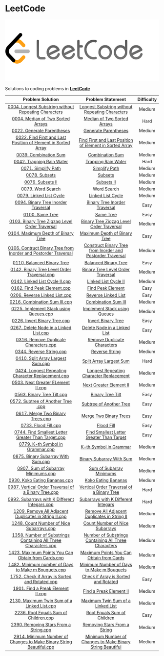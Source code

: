 # LeetCode

<p align="center">
  <img width=550" height="200" src=../assets/LeetCode-img.png>
</p>


Solutions to coding problems in **[LeetCode](https://leetcode.com/)**

|       Problem Solution         |                                                                          Problem Statement                                                                |Difficulty|
|:------------------------------:|:---------------------------------------------------------------------------------------------------------------------------------------------------------:|:--------:|
|[0004. Longest Substring without Repeating Characters](Solutions/0003.cpp)              |[Longest Substring without Repeating Characters](https://leetcode.com/problems/longest-substring-without-repeating-characters/description/)               |Medium    |
|[0004. Median of Two Sorted Arrays](Solutions/0004.cpp)              |[Median of Two Sorted Arrays](https://leetcode.com/problems/median-of-two-sorted-arrays/description/)               |Hard    |
|[0022. Generate Parentheses](Solutions/0022.cpp)              |[Generate Parentheses](https://leetcode.com/problems/generate-parentheses/description/)               |Medium    |
|[0022.  Find First and Last Position of Element in Sorted Array](Solutions/0022.cpp)              |[Find First and Last Position of Element in Sorted Array](https://leetcode.com/problems/find-first-and-last-position-of-element-in-sorted-array/description/)               |Medium    |
|[0039. Combination Sum](Solutions/0039.cpp)              |[Combination Sum](https://leetcode.com/problems/combination-sum/description/)               |Medium    |
|[0042. Trapping Rain Water](Solutions/0042.cpp)              |[Trapping Rain Water](https://leetcode.com/problems/trapping-rain-water/description/)               |Hard |
|[0071. Simplify Path](Solutions/0071.cpp)              |[Simplify Path](https://leetcode.com/problems/simplify-path/description/)               |Medium    |
|[0078. Subsets](Solutions/0078.cpp)              |[Subsets](https://leetcode.com/problems/subsets/description/)               |Medium    |
|[0079. Subsets II](Solutions/0090.cpp)              |[Subsets II](https://leetcode.com/problems/subsets-ii/)               |Medium    |
|[0079. Word Search](Solutions/0079.cpp)              |[Word Search](https://leetcode.com/problems/word-search/description/)               |Medium    |
|[0079. Linked List Cycle](Solutions/0141.cpp)              |[Linked List Cycle](https://leetcode.com/problems/linked-list-cycle/description/)               |Medium    |
|[0094. Binary Tree Inorder Traversal](Solutions/0094.cpp)              |[Binary Tree Inorder Traversal](https://leetcode.com/problems/binary-tree-inorder-traversal/description/)               |Easy    |
|[0100. Same Tree](Solutions/0100.cpp)              |[Same Tree](https://leetcode.com/problems/same-tree/description/)               |Easy    |
|[0103. Binary Tree Zigzag Level Order Traversal](Solutions/0103.cpp)              |[Binary Tree Zigzag Level Order Traversal](https://leetcode.com/problems/binary-tree-zigzag-level-order-traversal/description/)               |Medium    |
|[0104. Maximum Depth of Binary Tree](Solutions/0104.cpp)              |[Maximum Depth of Binary Tree](https://leetcode.com/problems/maximum-depth-of-binary-tree/description/)               |Easy    |
|[0106. Contruct Binary Tree from Inorder and Postorder Traversal](Solutions/0106.cpp)              |[Construct Binary Tree from Inorder and Postorder Traversal](https://leetcode.com/problems/construct-binary-tree-from-inorder-and-postorder-traversal/)               |Medium    |
|[0110. Balanced Binary Tree](Solutions/0110.cpp)              |[Balanced Binary Tree](https://leetcode.com/problems/balanced-binary-tree/description/)               |Easy    |
|[0142. Binary Tree Level Order Traversal.cpp](Solutions/0142.cpp)              |[Binary Tree Level Order Traversal](https://leetcode.com/problems/binary-tree-level-order-traversal/description/)         | Medium    |
|[0142. Linked List Cycle II.cpp](Solutions/0142.cpp)              |[Linked List Cycle II](https://leetcode.com/problems/linked-list-cycle-ii/description/)               |Medium    |
|[0162. Find Peak Element.cpp](Solutions/0162.cpp)              |[Find Peak Element](https://leetcode.com/problems/find-peak-element/)                                    |Easy    |
|[0206. Reverse Linked List.cpp](Solutions/0206.cpp)              |[Reverse Linked List](https://leetcode.com/problems/combination-sum-iii/)                                    |Easy    |
|[0216. Combination Sum III.cpp](Solutions/0216.cpp)              |[Combination Sum III](https://leetcode.com/problems/reverse-linked-list/description/)                                    |Medium    |
|[0225. Implement Stack using Queues.cpp](Solutions/0216.cpp)              |[Implement Stack using Queues](https://leetcode.com/problems/implement-stack-using-queues/)                                    |Medium    |
|[0226. Invert Binary Tree.cpp](Solutions/0237.cpp)              |[Invert Binary Tree](https://leetcode.com/problems/invert-binary-tree/description/)                | Easy    |
|[0267. Delete Node in a Linked List.cpp](Solutions/0237.cpp)              |[Delete Node in a Linked List](https://leetcode.com/problems/delete-node-in-a-linked-list/description/)                | Easy    |
|[0316. Remove Duplicate Characters.cpp](Solutions/0316.cpp)              |[Remove Duplicate Characters](https://leetcode.com/problems/remove-duplicate-letters/description/)                                    |Medium    |
|[0344. Reverse String.cpp](Solutions/0344.cpp)              |[Reverse String](https://leetcode.com/problems/reverse-string/description/)                                    |Medium    |
|[0410. Split Array Largest Sum.cpp](Solutions/0410.cpp)              |[Split Array Largest Sum](https://leetcode.com/problems/split-array-largest-sum/)                     |Hard|
|[0424. Longest Repeating Character Replacement.cpp](Solutions/0424.cpp)              |[Longest Repeating Character Replacement](https://leetcode.com/problems/longest-repeating-character-replacement/description/)                     |Medium|
|[0503. Next Greater ELement II.cpp](Solutions/0503.cpp)              |[Next Greater Element II](https://leetcode.com/problems/next-greater-element-ii/description/)                     |Medium|
|[0563. Binary Tree Tilt.cpp](Solutions/0503.cpp)              |[Binary Tree Tilt](https://leetcode.com/problems/binary-tree-tilt/description/)                     |Easy|
|[0572. Subtree of Another Tree .cpp](Solutions/0572.cpp)              |[Subtree of Another Tree](https://leetcode.com/problems/subtree-of-another-tree/)                     |Easy|
|[0617. Merge Two Binary Trees.cpp](Solutions/0572.cpp)              |[Merge Two Binary Trees](https://leetcode.com/problems/merge-two-binary-trees/description/)                     |Easy|
|[0733. Flood Fill.cpp](Solutions/0733.cpp)              |[Flood Fill](https://leetcode.com/problems/flood-fill/description/)                     |Easy|
|[0744. Find Smallest Letter Greater Than Target.cpp](Solutions/0744.cpp)              |[Find Smallest Letter Greater Than Target](https://leetcode.com/problems/find-smallest-letter-greater-than-target/)                                    |Easy    |
|[0779. K-th Symbol in Grammar.cpp](Solutions/0779.cpp)              |[K-th Symbol in Grammar](https://leetcode.com/problems/k-th-symbol-in-grammar/description/)                                    |Medium    |
|[0875. Binary Subarray With Sum.cpp](Solutions/0930.cpp)              |[Binary Subarray With Sum](https://leetcode.com/problems/binary-subarrays-with-sum/description/ )                                    |Medium    |
|[0907. Sum of Subarray Minimums.cpp](Solutions/0907.cpp)              |[Sum of Subarray Minimums](https://leetcode.com/problems/sum-of-subarray-minimums/description/ )                                    |Medium    |
|[0930. Koko Eating Bananas.cpp](Solutions/0875.cpp)              |[Koko Eating Bananas](https://leetcode.com/problems/koko-eating-bananas/)                                    |Medium    |
|[0987. Vertical Order Traversal of a Binary Tree.cpp](Solutions/0987.cpp)              |[Vertical Order Traversal of a Binary Tree](https://leetcode.com/problems/vertical-order-traversal-of-a-binary-tree/description/)                                    |Hard    |
|[0992. Subarrays with K Different Integars.cpp](Solutions/0992.cpp)              |[Subarrays with K Different Integars](https://leetcode.com/problems/subarrays-with-k-different-integers/description/)                                    |Hard    |
|[1209. Remove All Adjacent Duplicates in String II.cpp](Solutions/1209.cpp)              |[Remove All Adjacent Duplicates in String II](https://leetcode.com/problems/remove-all-adjacent-duplicates-in-string-ii/)                                    |Medium    |
|[1248. Count Number of Nice Subarrays.cpp](Solutions/1248.cpp)              |[Count Number of Nice Subarrays](https://leetcode.com/problems/count-number-of-nice-subarrays/description/)                                    |Medium    |
|[1358. Number of Substrings Containing All Three Characters.cpp](Solutions/1358.cpp)              |[Number of Substrings Containing All Three Characters](https://leetcode.com/problems/number-of-substrings-containing-all-three-characters/description/)                       | Medium    |
|[1423. Maximum Points You Can Obtain from Cards.cpp](Solutions/1423.cpp)              |[Maximum Points You Can Obtain from Cards](https://leetcode.com/problems/maximum-points-you-can-obtain-from-cards/description/)               |Medium    |
|[1482. Minimum number of Days to Make m Bouquets.cpp](Solutions/1482.cpp)              |[Minimum Number of Days to Make m Bouquets](https://leetcode.com/problems/minimum-number-of-days-to-make-m-bouquets/description/)               |Medium    |
|[1752. Check if Array is Sorted and Rotated.cpp](Solutions/1752.cpp)              |[Check if Array is Sorted and Rotated](https://leetcode.com/problems/check-if-array-is-sorted-and-rotated/description/)   |Easy    | 
|[1901. Find a Preak Element II.cpp](Solutions/1901.cpp)              |[Find a Preak Element II](https://leetcode.com/problems/find-a-peak-element-ii/description/)               |Medium    |
|[2130. Maximum Twin Sum of a Linked List.cpp](Solutions/2130.cpp)              |[Maximum Twin Sum of a Linked List](https://leetcode.com/problems/maximum-twin-sum-of-a-linked-list/description/)               |Medium    |
|[2236. Root Equals Sum of Children.cpp](Solutions/2130.cpp)              |[Root Equals Sum of Children](https://leetcode.com/problems/root-equals-sum-of-children/description/)               |Easy    |
|[2390. Removing Stars From a String.cpp](Solutions/2390.cpp)              |[Removing Stars From a String](https://leetcode.com/problems/removing-stars-from-a-string/description/)               |Medium    |
|[2914. Minimum Number of Changes to Make Binary String Beautiful.cpp](Solutions/2914.cpp)              |[Minimum Number of Changes to Make Binary String Beautiful](https://leetcode.com/problems/minimum-number-of-changes-to-make-binary-string-beautiful/description/)               |Medium    |

